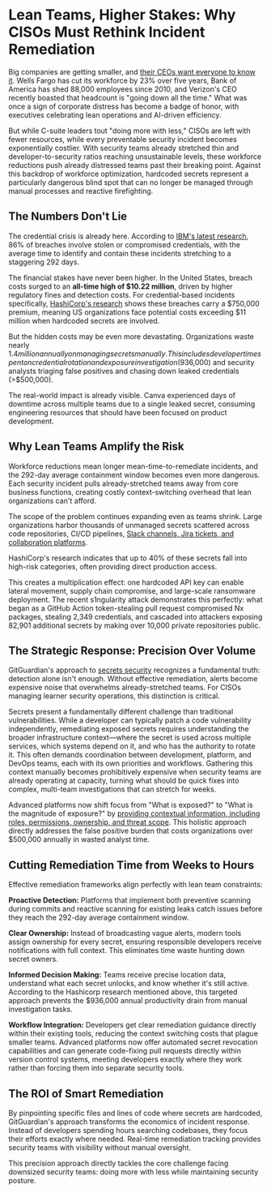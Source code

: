 # Lean Teams, Higher Stakes: Why CISOs Must Rethink Incident Remediation

[](https://blogger.googleusercontent.com/img/b/R29vZ2xl/AVvXsEjQlVnvGq-IDC0o8qlVR75e%5FSyyVTvZDkhJIRS4ZuxmS9zUR9Mp2T0lf6T%5Feci1fwcPPvOkxLuKnbcMer8w5n5t25i-Hbc7tz-I8GP3ALBJITweD0L04L9V2b0HvGs4XeUSqu8xQuxKmUhRu5q5eRHBpoZqLPyDxMC2s9XeORr8-xrusCb4nlHC88yC0bs/s728-rw-e365/GitGuardian.jpg)

Big companies are getting smaller, and [their CEOs want everyone to know it](https://www.wsj.com/lifestyle/careers/layoff-business-strategy-reduce-staff-11796d66). Wells Fargo has cut its workforce by 23% over five years, Bank of America has shed 88,000 employees since 2010, and Verizon's CEO recently boasted that headcount is "going down all the time." What was once a sign of corporate distress has become a badge of honor, with executives celebrating lean operations and AI-driven efficiency.

But while C-suite leaders tout "doing more with less," CISOs are left with fewer resources, while every preventable security incident becomes exponentially costlier. With security teams already stretched thin and developer-to-security ratios reaching unsustainable levels, these workforce reductions push already distressed teams past their breaking point. Against this backdrop of workforce optimization, hardcoded secrets represent a particularly dangerous blind spot that can no longer be managed through manual processes and reactive firefighting.

## **The Numbers Don't Lie**

The credential crisis is already here. According to [IBM's latest research](https://www.ibm.com/reports/data-breach), 86% of breaches involve stolen or compromised credentials, with the average time to identify and contain these incidents stretching to a staggering 292 days.

The financial stakes have never been higher. In the United States, breach costs surged to an **all-time high of $10.22 million**, driven by higher regulatory fines and detection costs. For credential-based incidents specifically, [HashiCorp's research](https://www.hashicorp.com/en/on-demand/the-cost-of-secret-sprawl) shows these breaches carry a $750,000 premium, meaning US organizations face potential costs exceeding $11 million when hardcoded secrets are involved.

But the hidden costs may be even more devastating. Organizations waste nearly $1.4 million annually on managing secrets manually. This includes developer time spent on credential rotation and exposure investigation ($936,000) and security analysts triaging false positives and chasing down leaked credentials (>$500,000).

The real-world impact is already visible. Canva experienced days of downtime across multiple teams due to a single leaked secret, consuming engineering resources that should have been focused on product development.

## **Why Lean Teams Amplify the Risk**

Workforce reductions mean longer mean-time-to-remediate incidents, and the 292-day average containment window becomes even more dangerous. Each security incident pulls already-stretched teams away from core business functions, creating costly context-switching overhead that lean organizations can't afford.

The scope of the problem continues expanding even as teams shrink. Large organizations harbor thousands of unmanaged secrets scattered across code repositories, CI/CD pipelines, [Slack channels, Jira tickets, and collaboration platforms](https://blog.gitguardian.com/secrets-detection-collaboration-tools/). 

HashiCorp's research indicates that up to 40% of these secrets fall into high-risk categories, often providing direct production access.

This creates a multiplication effect: one hardcoded API key can enable lateral movement, supply chain compromise, and large-scale ransomware deployment. The recent s1ngularity attack demonstrates this perfectly: what began as a GitHub Action token-stealing pull request compromised Nx packages, stealing 2,349 credentials, and cascaded into attackers exposing 82,901 additional secrets by making over 10,000 private repositories public. 

## **The Strategic Response: Precision Over Volume**

GitGuardian's approach to [secrets security](https://www.gitguardian.com/) recognizes a fundamental truth: detection alone isn't enough. Without effective remediation, alerts become expensive noise that overwhelms already-stretched teams. For CISOs managing learner security operations, this distinction is critical.

Secrets present a fundamentally different challenge than traditional vulnerabilities. While a developer can typically patch a code vulnerability independently, remediating exposed secrets requires understanding the broader infrastructure context—where the secret is used across multiple services, which systems depend on it, and who has the authority to rotate it. This often demands coordination between development, platform, and DevOps teams, each with its own priorities and workflows. Gathering this context manually becomes prohibitively expensive when security teams are already operating at capacity, turning what should be quick fixes into complex, multi-team investigations that can stretch for weeks.

Advanced platforms now shift focus from "What is exposed?" to "What is the magnitude of exposure?" by [providing contextual information, including roles, permissions, ownership, and threat scope](https://blog.gitguardian.com/why-understanding-your-secrets-is-the-key-to-faster-remediation/). This holistic approach directly addresses the false positive burden that costs organizations over $500,000 annually in wasted analyst time.

## **Cutting Remediation Time from Weeks to Hours**

Effective remediation frameworks align perfectly with lean team constraints:

**Proactive Detection:** Platforms that implement both preventive scanning during commits and reactive scanning for existing leaks catch issues before they reach the 292-day average containment window.

**Clear Ownership:** Instead of broadcasting vague alerts, modern tools assign ownership for every secret, ensuring responsible developers receive notifications with full context. This eliminates time waste hunting down secret owners.

**Informed Decision Making:** Teams receive precise location data, understand what each secret unlocks, and know whether it's still active. According to the Hashicorp research mentioned above, this targeted approach prevents the $936,000 annual productivity drain from manual investigation tasks.

**Workflow Integration:** Developers get clear remediation guidance directly within their existing tools, reducing the context switching costs that plague smaller teams. Advanced platforms now offer automated secret revocation capabilities and can generate code-fixing pull requests directly within version control systems, meeting developers exactly where they work rather than forcing them into separate security tools.

## **The ROI of Smart Remediation**

By pinpointing specific files and lines of code where secrets are hardcoded, GitGuardian's approach transforms the economics of incident response. Instead of developers spending hours searching codebases, they focus their efforts exactly where needed. Real-time remediation tracking provides security teams with visibility without manual oversight.

This precision approach directly tackles the core challenge facing downsized security teams: doing more with less while maintaining security posture. 